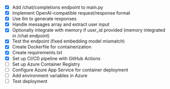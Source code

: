 - [x] Add /chat/completions endpoint to main.py
- [x] Implement OpenAI-compatible request/response format
- [x] Use llm to generate responses
- [x] Handle messages array and extract user input
- [x] Optionally integrate with memory if user_id provided (memory integrated in /chat endpoint)
- [x] Test the endpoint (fixed embedding model mismatch)
- [x] Create Dockerfile for containerization
- [x] Create requirements.txt
- [x] Set up CI/CD pipeline with GitHub Actions
- [ ] Set up Azure Container Registry
- [ ] Configure Azure App Service for container deployment
- [ ] Add environment variables in Azure
- [ ] Test deployment
